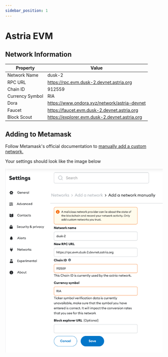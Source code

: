 ```yaml
---
sidebar_position: 1
---
```


# Astria EVM

## Network Information

| Property | Value |
|-----|-----|
| Network Name | dusk-2 |
| RPC URL | <https://rpc.evm.dusk-2.devnet.astria.org> |
| Chain ID | 912559 |
| Currency Symbol | RIA |
| Dora | <https://www.ondora.xyz/network/astria-devnet> |
| Faucet | <https://faucet.evm.dusk-2.devnet.astria.org> |
| Block Scout | <https://explorer.evm.dusk-2.devnet.astria.org> |

## Adding to Metamask

Follow Metamask's official documentation to [manually add a custom network.](https://support.metamask.io/hc/en-us/articles/360043227612-How-to-add-a-custom-network-RPC#h_01G63GGJ83DGDRCS2ZWXM37CV5)

Your settings should look like the image below

![Metamask](assets/dusk-2-metamask.png)

